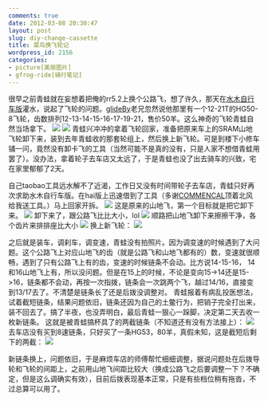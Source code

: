 ```yaml
---
comments: true
date: 2012-03-08 20:30:47
layout: post
slug: diy-change-cassette
title: 菜鸟换飞轮记
wordpress_id: 2156
categories:
- picture[美丽图片]
- gfrog-ride[骑行笔记]
---
```


很早之前青蛙就在妄想着把俺的rr5.2上换个公路飞，想了许久，那天在[水木自行车版](http://Cyclone.board.newsmth.net/)灌水，说起了飞轮的问题。[glideBy](http://www.newsmth.net/nForum/user/query/glideBy)老兄忽然说他那里有一个12-21T的HG50-8飞轮，齿数排列12-13-14-15-16-17-19-21，售价50羊。这么神奇的飞轮青蛙自然当场拿下。
![](https://lh6.googleusercontent.com/-WO1f201nrgg/T1jXGQ701sI/AAAAAAAAHUA/kmllCy8m-5s/s640/2012-03-07_21-17-35_392.jpg)
![](https://lh5.googleusercontent.com/-TmruB88D7TE/T1jXKwPhmHI/AAAAAAAAHUI/ZQIdEQ4tPIU/s640/2012-03-07_21-18-06_831.jpg)
青蛙兴冲冲的拿着飞轮回家，准备把原来车上的SRAM山地飞轮卸下来，装到去年青蛙收的那套轮组上，然后换上新飞轮。可是到楼下小修车铺一问，竟然没有卸卡飞的工具（当然可能不是真的没有，只是人家不想借青蛙用罢了）。没办法，拿着轮子去车店又太远了，于是青蛙也没了出去骑车的兴致，宅在家里郁郁了2天。

自己taobao工具远水解不了近渴，工作日又没有时间带轮子去车店，青蛙只好再次求助水木自行车版。在hai版上迅速借到了工具（多谢[COMMENCAL](http://www.newsmth.net/nForum/user/query/COMMENCAL)顶着北风给我送工具。）马上回家开拆。
![](https://lh6.googleusercontent.com/-c3hTTjfYrTg/T1jXOhaDbWI/AAAAAAAAHUQ/IIiNWHJ7C24/s640/2012-03-07_21-19-46_199.jpg)
这是原来的山地飞，第一个目标就是把它卸下来。
![](https://lh6.googleusercontent.com/-5kJI_b7x5-Q/T1jXSWJo5dI/AAAAAAAAHUY/usornXO37OQ/s640/2012-03-07_21-23-25_775.jpg)
卸下来了，跟公路飞比比大小，lol
![](https://lh3.googleusercontent.com/-OioMWVULDmM/T1jXV0u_ArI/AAAAAAAAHUg/dr18gkJk1ws/s640/2012-03-07_21-31-57_774.jpg)
顺路把山地飞卸下来擦擦干净，各个齿片来排排座比大小
![](https://lh4.googleusercontent.com/-mZkAkZtIGhs/T1jXZetmUaI/AAAAAAAAHVE/T2VbZu_C9pQ/s640/2012-03-07_22-11-29_895.jpg)
换上新飞轮：
![](https://lh6.googleusercontent.com/-Zaqu7P53CsM/T1jXc7EihTI/AAAAAAAAHU0/Kn-jdvvv4gw/s640/2012-03-07_22-24-07_513.jpg)

之后就是装车，调刹车，调变速，青蛙没有拍照片。因为调变速的时候遇到了大问题。这个公路飞上对应山地飞的齿（就是公路飞和山地飞都有的）数，变速就很顺畅，遇到了只有公路飞上有的齿，变速的时候链条不会动。比方说14-15-16， 14和16山地飞上有，所以没问题。但是在15上的时候，不论是变向15->14还是15->16，链条都不会动，再按一次指拨，链条会一次跳两个飞，越过14/16，直接变到13/17去了。不清楚是链条长了还是后拨没调整对。
青蛙报着有病乱投医想法，试着截短链条，结果问题依旧，链条还因为自己的土鳖行为，把销子完全打出来，装不回去了。搞了半夜，也没弄明白，最后青蛙一狠心一跺脚，决定第二天去收一枚新链条。
这就是被青蛙搞杯具了的两截链条（不知道还有没有方法接上）：
![](https://lh4.googleusercontent.com/-oNERWRX4oRA/T1jkseq6vuI/AAAAAAAAHV0/QA4EQN3Ugak/s640/2012-03-09_00-54-04_461_%2517%25C2%25AC.jpg)
去车店没有买到8速链条，只好买了一条HG53，80羊，真假未知，这是截短后剩下的两截：
![](https://lh6.googleusercontent.com/-fqPWHK8gpUk/T1jkvRJEueI/AAAAAAAAHV4/xvcU9ta-5_o/s640/2012-03-09_00-54-18_30_%2517%25C2%25AC.jpg)

新链条换上，问题依旧，于是麻烦车店的师傅帮忙细细调整，据说问题处在后拨导轮和飞轮的间距上，之前用山地飞间距比较大（换成公路飞之后要调整一下？不确定，但是这么调确实有效），目前后拨表现基本正常，只是有些档位稍有拖沓，不过总算可以用了。
